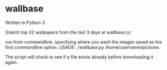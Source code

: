 wallbase
========

Written in Python 3

Snatch top 32 wallpapers from the last 3 days at wallbase.cc 

run from commandline, specifying where you want the images saved as the first commandline option.
USAGE: ./wallbase.py /home/username/pictures

The script will check to see if a file exists already before downloading it again. 

